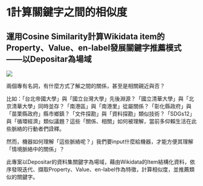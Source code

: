 # 1計算關鍵字之間的相似度
## 運用Cosine Similarity計算Wikidata item的Property、Value、en-label發展關鍵字推薦模式——以Depositar為場域

![](/file/project/01keyword.jpg)

兩個專有名詞，有什麼方式了解之間的關係，甚至是相關親近與否？

比如：「台北帝國大學」與「國立台灣大學」先後淵源？「國立清華大學」與「北京清華大學」同時並存？「南港區」與「南港里」從屬關係？「彰化縣政府」與「苗栗縣政府」縣市鄉鎮？「文件探勘」與「資料探勘」類似技術？「SDGs12」與「循環經濟」類似議題？這些「關係、相關」如何被理解，當前多仰賴生活在此些脈絡的行動者們詮釋。

然而，機器如何理解「這些脈絡呢？」我們要input什麼給機器，才能方便其理解「情境脈絡中的關係」？

此專案以Depositar的資料集關鍵字為場域，藉由Wikidata的Item結構化資料，依序發現迭代、擷取Property、Value、en-label作為特徵，計算相似度，並推薦類似的關鍵字。
